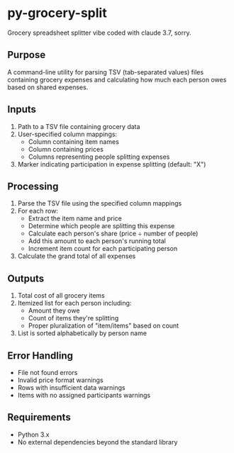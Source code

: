 # py-grocery-split
Grocery spreadsheet splitter vibe coded with claude 3.7, sorry.

## Purpose
A command-line utility for parsing TSV (tab-separated values) files containing grocery expenses and calculating how much each person owes based on shared expenses.

## Inputs
1. Path to a TSV file containing grocery data
2. User-specified column mappings:
   - Column containing item names
   - Column containing prices
   - Columns representing people splitting expenses
3. Marker indicating participation in expense splitting (default: "X")

## Processing
1. Parse the TSV file using the specified column mappings
2. For each row:
   - Extract the item name and price
   - Determine which people are splitting this expense
   - Calculate each person's share (price ÷ number of people)
   - Add this amount to each person's running total
   - Increment item count for each participating person
3. Calculate the grand total of all expenses

## Outputs
1. Total cost of all grocery items
2. Itemized list for each person including:
   - Amount they owe
   - Count of items they're splitting
   - Proper pluralization of "item/items" based on count
3. List is sorted alphabetically by person name

## Error Handling
- File not found errors
- Invalid price format warnings
- Rows with insufficient data warnings
- Items with no assigned participants warnings

## Requirements
- Python 3.x
- No external dependencies beyond the standard library
